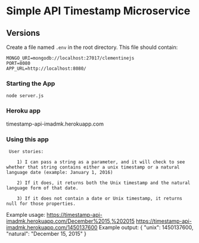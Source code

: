 # Simple API Timestamp Microservice

## Versions

Create a file named `.env` in the root directory. This file should contain:

```
MONGO_URI=mongodb://localhost:27017/clementinejs
PORT=8080
APP_URL=http://localhost:8080/
```

### Starting the App

`node server.js` 

### Heroku app

timestamp-api-imadmk.herokuapp.com

### Using this app

     User stories:

        1) I can pass a string as a parameter, and it will check to see whether that string contains either a unix timestamp or a natural language date (example: January 1, 2016)

        2) If it does, it returns both the Unix timestamp and the natural language form of that date.

        3) If it does not contain a date or Unix timestamp, it returns null for those properties.

Example usage:
https://timestamp-api-imadmk.herokuapp.com/December%2015,%202015
https://timestamp-api-imadmk.herokuapp.com/1450137600
Example output:
{ "unix": 1450137600, "natural": "December 15, 2015" } 